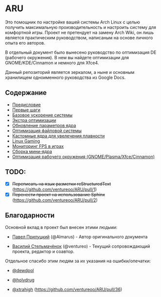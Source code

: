 # ARU

Это помощник по настройке вашей системы Arch Linux с целью получить максимальную производительность и настроить систему для комфортной игры. Проект не претендует на замену Arch Wiki, он лишь является практическим руководством, написаным на основе личного опыта его авторов.

В отдельный документ было вынесено руководство по оптимизация DE (рабочего окружения). В нем вы найдете оптимизации для GNOME/KDE/Cinnamon и немного для Xfce4. 

Данный репозиторий является зеркалом, а ныне и основным хранилищем одноименного руководства из Google Docs.

## Содержание

- [Предисловие](https://ventureoo.github.io/ARU/source/preface.html)
- [Первые шаги](https://ventureoo.github.io/ARU/source/first-steps.html)
- [Базовое ускорение системы](https://ventureoo.github.io/ARU/source/generic-system-acceleration.html)
- [Экстра оптимизации](https://ventureoo.github.io/ARU/source/extra-optimizations.html)
- [Обновление параметров ядра](https://ventureoo.github.io/ARU/source/kernel-parameters.html)
- [Оптимизация файловой системы](https://ventureoo.github.io/ARU/source/file-systems.html)
- [Кастомные ядра для увелечения плавности](https://ventureoo.github.io/ARU/source/custom-kernels.html)
- [Linux Gaming](https://ventureoo.github.io/ARU/source/linux-gaming.html)
- [Мониторинг FPS в играх](https://ventureoo.github.io/ARU/source/monitoring-fps.html)
- [Сборка мини-ядра](https://ventureoo.github.io/ARU/source/mini-kernel.html)
- [Оптимизация рабочего окружения (GNOME/Plasma/Xfce/Cinnamon)](https://ventureoo.github.io/ARU/source/de-optimizations.html)

## TODO:

- [x] ~~Переписать на язык разметки reStructuredText~~ (https://github.com/ventureoo/ARU/pull/1)
- [x] ~~Перенести проект на использование Sphinx~~ (https://github.com/ventureoo/ARU/pull/2)

## Благодарности

Основной вклад в проект был внесен этими людьми:

- [Павел Прилуцкий](https://vk.com/ustavchiy) (@Almarus) - Автор оригинального документа

- [Василий Стельмачёнок](https://vk.com/ventureo) (@ventureo) - Текущий сопровождающий проекта, редактор и соавтор. 

Отдельное спасибо этим людям за их указания на ошибки/опечатки:
 
- [@dewdpol](https://github.com/dewdpol)

- [@holydrug](https://github.com/holydrug)

- [@xtrahigh](https://github.com/xtrahigh) (https://github.com/ventureoo/ARU/pull/36)

